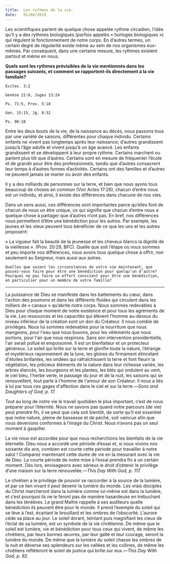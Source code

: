 ```yaml
---
title:  Les rythmes de la vie.
date:   01/04/2019
---
```


Les scientifiques parlent de quelque chose appelée rythme circadien, l’idée qu’il y a des rythmes biologiques (parfois appelés « horloges biologiques ») qui régulent le fonctionnement de notre corps. En d’autres termes, un certain degré de régularité existe même au sein de nos organismes eux-mêmes. Par conséquent, dans une certaine mesure, les rythmes existent partout et même en nous.

**Quels sont les rythmes prévisibles de la vie mentionnés dans les passages suivants, et comment se rapportent-ils directement à la vie familiale?**

`Eccles. 3:2`

`Genèse 21:8, Juges 13:24`

`Ps. 71:5, Prov. 5:18`

`Gen. 15:15, Jg. 8:32`

`Ps. 90:10`

Entre les deux bouts de la vie, de la naissance au décès, nous passons tous par une variété de saisons, différentes pour chaque individu. Certains enfants ne vivent pas longtemps après leur naissance; d’autres grandissent jusqu’à l’âge adulte et vivent jusqu’à un âge avancé. Les enfants grandissent et se développent à leur propre rythme. Certains marchent ou parlent plus tôt que d’autres. Certains sont en mesure de fréquenter l’école et de grandir pour être des professionnels, tandis que d’autres consacrent leur temps à d’autres formes d’activités. Certains ont des familles et d’autres ne peuvent jamais se marier ou avoir des enfants.

Il y a des milliards de personnes sur la terre, et bien que nous ayons tous beaucoup de choses en commun (Voir Actes 17:26), chacun d’entre nous est un individu, et ainsi, il existe des différences dans chacune de nos vies.

Dans un sens aussi, ces différences sont importantes parce qu’elles font de chacun de nous un être unique, ce qui signifie que chacun d’entre nous a quelque chose à partager que d’autres n’ont pas. En bref, nos différences nous permettent d’être une bénédiction pour les autres. Par exemple, les jeunes et les vieux peuvent tous bénéficier de ce que les uns et les autres proposent:

« La vigueur fait la beauté de la jeunesse et les cheveux blancs la dignité de la vieillesse ». (Prov. 20:29, BFC). Quelle que soit l’étape où nous sommes et peu importe nos différences, nous avons tous quelque chose à offrir, non seulement au Seigneur, mais aussi aux autres.

`Quelles que soient les circonstances de votre vie maintenant, que pouvez-vous faire pour être une bénédiction pour quelqu’un d’autre? Pourquoi ne pas faire un effort conscient pour être une bénédiction, en particulier pour un membre de votre famille?`

---

La puissance de Dieu se manifeste dans les battements du cœur, dans l'action des poumons et dans les différents fluides qui circulent dans les milliers de « canaux »  qu’abrite notre corps. Nous sommes redevables à Dieu pour chaque moment de notre existence et  pour tous les agréments de la vie. Les ressources et les capacités qui élèvent l'homme au-dessus du niveau inférieur de la création sont un don du Créateur. Il nous comble de privilèges. Nous lui sommes redevables pour la nourriture que nous mangeons, pour l'eau que nous buvons, pour les vêtements que nous portons, pour l'air que nous respirons. Sans son intervention providentielle, l'air serait pollué et empoisonné. Il est un bienfaiteur et un protecteur généreux. Le soleil qui brille sur la terre et glorifie toute la nature, l’étrange et mystérieux rayonnement de la lune, les gloires du firmament étincelant d'étoiles brillantes, les ondées qui rafraîchissent la terre et font fleurir la végétation, les précieux éléments de la nature dans leur richesse variée, les arbres élancés, les bourgeons et les plantes, les blés qui ondulent au vent, le ciel bleu, l'herbe verte, le passage du jour et de la nuit, les saisons qui se renouvellent, tout parle à l'homme de l'amour de son Créateur. Il nous a liés à lui par tous ces gages d'affection dans le ciel et sur la terre.—_Sons and Daughters of God, p. 17._

Tout au long de notre vie le travail quotidien le plus important,  c’est de nous préparer pour l’éternité. Nous ne savons pas quand notre parcours (de vie) peut prendre fin, il se peut que cela soit bientôt, de sorte qu’il est essentiel que notre nature, pleine de bassesse et de péché, soit vaincue afin que nous devenions conformes à l’image du Christ. Nous n’avons pas un seul moment à gaspiller. 

La vie nous est accordée pour que nous recherchions les bienfaits de la vie éternelle. Dieu nous a accordé une période d’essai et, si nous vivons nos soixante dix ans, combien est courte cette période pour travailler à notre salut ! Comparez maintenant cette durée de vie en la mesurant avec la vie de  Dieu. La courte période de notre mise à l’essai prendra fin à un certain moment. Dès lors, envisageons avec sérieux le droit d’obtenir  le privilège d’une maison sur la terre renouvelée.—_This Day With God, p. 117._

Le chrétien a le privilège de pouvoir se raccorder à la source de la lumière, et par ce lien vivant il peut devenir la lumière du monde. Les vrais disciples du Christ marcheront dans la lumière comme lui-même est dans la lumière, et c’est pourquoi ils ne le feront pas de manière hasardeuse en trébuchant dans les ténèbres. Le grand Maître rappelle à ses auditeurs quelle bénédiction ils peuvent être pour le monde. Il prend l’exemple du soleil qui se lève à l’est, écartant le brouillard et les ombres de l’obscurité. L’aurore cède sa place au jour. Le soleil dorant, teintant puis magnifiant les cieux de l’éclat de sa lumière, est un symbole de la vie chrétienne. De même que le soleil est lumière, vie et bénédiction pour tous ceux qui vivent, de même les chrétiens, par leurs bonnes œuvres, par leur gaîté et leur courage, seront la lumière du monde. De même que la lumière du soleil chasse les ombres de la nuit et déverse ses splendeurs sur les vallées et les collines, de même les chrétiens refléteront le soleil de justice qui brille sur eux.—_This Day With God, p. 92._
